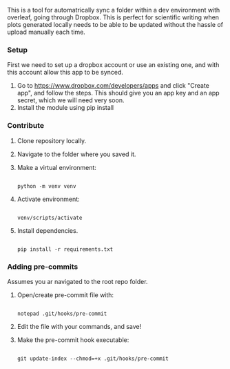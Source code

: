 This is a tool for automatrically sync a folder within a dev environment with overleaf, going through Dropbox. This is perfect for scientific writing when plots generated locally needs to be able to be updated without the hassle of upload manually each time.



### Setup
First we need to set up a dropbox account or use an existing one, and with this account allow this app to be synced.

1. Go to https://www.dropbox.com/developers/apps and click "Create app", and follow the steps. This should give you an app key and an app secret, which we will need very soon.
2. Install the module using pip install



### Contribute
1. Clone repository locally.
2. Navigate to the folder where you saved it.
3. Make a virtual environment:
    ```

    python -m venv venv

    ```

4. Activate environment:
   ```

   venv/scripts/activate

   ```

6. Install dependencies.

   ```
   
   pip install -r requirements.txt
   
   ```

### Adding pre-commits
Assumes you ar navigated to the root repo folder. 
1. Open/create pre-commit file with:
    ```
    
    notepad .git/hooks/pre-commit
    
    ```

2. Edit the file with your commands, and save!
3. Make the pre-commit hook executable:
   ```

   git update-index --chmod=+x .git/hooks/pre-commit

   ```





